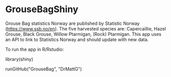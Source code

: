 # GrouseBagShiny
Grouse Bag statistics Norway are published by Statistic Norway (https://www.ssb.no/en). The five harvested species are: Capercaillie, Hazel Grouse, Black Grouse, Willow Ptarmigan, (Rock) Ptarmigan. This app uses an API to link to Statistics Norway and should update with new data. 

To run the app in R/Rstudio:

library(shiny)

runGitHub("GrouseBag", "DrMattG")

